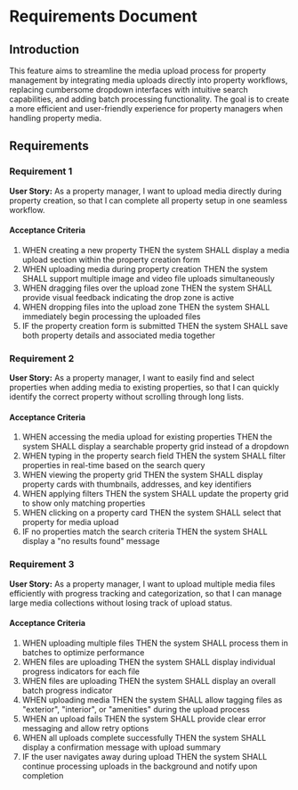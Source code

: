 # Requirements Document

## Introduction

This feature aims to streamline the media upload process for property management by integrating media uploads directly into property workflows, replacing cumbersome dropdown interfaces with intuitive search capabilities, and adding batch processing functionality. The goal is to create a more efficient and user-friendly experience for property managers when handling property media.

## Requirements

### Requirement 1

**User Story:** As a property manager, I want to upload media directly during property creation, so that I can complete all property setup in one seamless workflow.

#### Acceptance Criteria

1. WHEN creating a new property THEN the system SHALL display a media upload section within the property creation form
2. WHEN uploading media during property creation THEN the system SHALL support multiple image and video file uploads simultaneously
3. WHEN dragging files over the upload zone THEN the system SHALL provide visual feedback indicating the drop zone is active
4. WHEN dropping files into the upload zone THEN the system SHALL immediately begin processing the uploaded files
5. IF the property creation form is submitted THEN the system SHALL save both property details and associated media together

### Requirement 2

**User Story:** As a property manager, I want to easily find and select properties when adding media to existing properties, so that I can quickly identify the correct property without scrolling through long lists.

#### Acceptance Criteria

1. WHEN accessing the media upload for existing properties THEN the system SHALL display a searchable property grid instead of a dropdown
2. WHEN typing in the property search field THEN the system SHALL filter properties in real-time based on the search query
3. WHEN viewing the property grid THEN the system SHALL display property cards with thumbnails, addresses, and key identifiers
4. WHEN applying filters THEN the system SHALL update the property grid to show only matching properties
5. WHEN clicking on a property card THEN the system SHALL select that property for media upload
6. IF no properties match the search criteria THEN the system SHALL display a "no results found" message

### Requirement 3

**User Story:** As a property manager, I want to upload multiple media files efficiently with progress tracking and categorization, so that I can manage large media collections without losing track of upload status.

#### Acceptance Criteria

1. WHEN uploading multiple files THEN the system SHALL process them in batches to optimize performance
2. WHEN files are uploading THEN the system SHALL display individual progress indicators for each file
3. WHEN files are uploading THEN the system SHALL display an overall batch progress indicator
4. WHEN uploading media THEN the system SHALL allow tagging files as "exterior", "interior", or "amenities" during the upload process
5. WHEN an upload fails THEN the system SHALL provide clear error messaging and allow retry options
6. WHEN all uploads complete successfully THEN the system SHALL display a confirmation message with upload summary
7. IF the user navigates away during upload THEN the system SHALL continue processing uploads in the background and notify upon completion